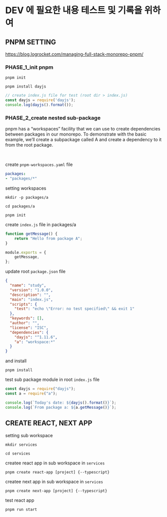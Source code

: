 # DEV 에 필요한 내용 테스트 및 기록을 위하여

## PNPM SETTING 
https://blog.logrocket.com/managing-full-stack-monorepo-pnpm/

### PHASE_1_init pnpm
```
pnpm init
```

```
pnpm install dayjs
```

```js
// create index.js file for test (root dir > index.js)
const dayjs = require('dayjs');
console.log(dayjs().format());
```

### PHASE_2_create nested sub-package
pnpm has a “workspaces” facility that we can use to create dependencies between packages in our monorepo. To demonstrate with the basic example, we’ll create a subpackage called A and create a dependency to it from the root package.

<br>

create `pnpm-workspaces.yaml` file
```yaml
packages:
- "packages/*"
```

setting workspaces
```
mkdir -p packages/a

cd packages/a

pnpm init
```

create `index.js` file in packages/a
```js
function getMessage() {
    return "Hello from package A";
}

module.exports = {
    getMessage,
};
```

update root `package.json` file
```json
{
  "name": "study",
  "version": "1.0.0",
  "description": "",
  "main": "index.js",
  "scripts": {
    "test": "echo \"Error: no test specified\" && exit 1"
  },
  "keywords": [],
  "author": "",
  "license": "ISC",
  "dependencies": {
    "dayjs": "^1.11.6",
    "a": "workspace:*"
  }
}
```

and install
```
pnpm install
```

test sub package module in root `index.js` file
```js
const dayjs = require("dayjs");
const a = require("a");

console.log(`Today's date: ${dayjs().format()}`);
console.log(`From package a: ${a.getMessage()}`);
```

## CREATE REACT, NEXT APP

setting sub workspace
```
mkdir services

cd services
```

createe react app in sub workspace in `services`
```
pnpm create react-app [project] {--typescript}
```

createe next app in sub workspace in `services`
```
pnpm create next-app [project] {--typescript}
```

test react app
```
pnpm run start
```